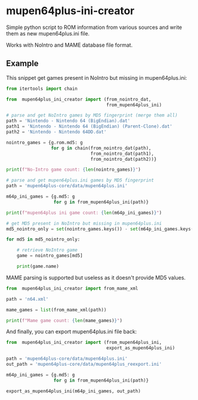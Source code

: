 # mupen64plus-ini-creator

Simple python script to ROM information from various sources and write them as new mupen64plus.ini file.

Works with NoIntro and MAME database file format.

## Example

This snippet get games present in NoIntro but missing in mupen64plus.ini:

```python
from itertools import chain

from  mupen64plus_ini_creator import (from_nointro_dat,
                                      from_mupen64plus_ini)

# parse and get NoIntro games by MD5 fingerprint (merge them all)
path = 'Nintendo - Nintendo 64 (BigEndian).dat'
path1 = 'Nintendo - Nintendo 64 (BigEndian) (Parent-Clone).dat'
path2 = 'Nintendo - Nintendo 64DD.dat'

nointro_games = {g.rom.md5: g
                 for g in chain(from_nointro_dat(path),
                                from_nointro_dat(path1),
                                from_nointro_dat(path2))}

print(f"No-Intro game count: {len(nointro_games)}")

# parse and get mupen64plus.ini games by MD5 fingerprint
path = 'mupen64plus-core/data/mupen64plus.ini'

m64p_ini_games = {g.md5: g
                  for g in from_mupen64plus_ini(path)}

print(f"mupen64plus ini game count: {len(m64p_ini_games)}")

# get MD5 present in NoIntro but missing in mupen64plus.ini
md5_nointro_only = set(nointro_games.keys()) - set(m64p_ini_games.keys())

for md5 in md5_nointro_only:

    # retrieve NoIntro game
    game = nointro_games[md5]

    print(game.name)
```

MAME parsing is supported but useless as it doesn't provide MD5 values.

```python
from  mupen64plus_ini_creator import from_mame_xml

path = 'n64.xml'

mame_games = list(from_mame_xml(path))

print(f"Mame game count: {len(mame_games)}")
```

And finally, you can export mupen64plus.ini file back:

```python
from  mupen64plus_ini_creator import (from_mupen64plus_ini,
                                      export_as_mupen64plus_ini)

path = 'mupen64plus-core/data/mupen64plus.ini'
out_path = 'mupen64plus-core/data/mupen64plus_reexport.ini'

m64p_ini_games = {g.md5: g
                  for g in from_mupen64plus_ini(path)}

export_as_mupen64plus_ini(m64p_ini_games, out_path)
```
